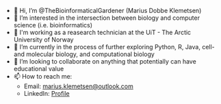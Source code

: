 - 👋 Hi, I’m @TheBioinformaticalGardener (Marius Dobbe Klemetsen)
- 👀 I’m interested in the intersection between biology and computer science (i.e. bioinformatics) 
- :briefcase: I'm working as a reasearch technician at the UiT - The Arctic University of Norway
- 🌱 I’m currently in the process of further exploring Python, R, Java, cell- and molecular biology, and computational biology
- 💞️ I’m looking to collaborate on anything that potentially can have educational value
- 📫 How to reach me:
    - Email: marius.klemetsen@outlook.com
    - LinkedIn: [Profile](https://www.linkedin.com/in/marius-dobbe-klemetsen/)
